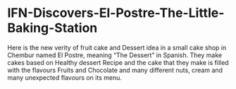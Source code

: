 # IFN-Discovers-El-Postre-The-Little-Baking-Station
Here is the new verity of fruit cake and Dessert idea in a small cake shop in Chembur named El Postre, meaning “The Dessert” in Spanish. They make cakes based on Healthy dessert Recipe and the cake that they make is filled with the flavours Fruits and Chocolate and many different nuts, cream and many unexpected flavours on its menu.  
